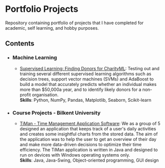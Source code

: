 # Portfolio Projects

Repository containing portfolio of projects that I have completed for academic, self learning, and hobby purposes.

## Contents

- ### Machine Learning
    - [Supervised Learning: Finding Donors for CharityML](https://github.com/mertovski1/portfolio-projects/tree/master/finding-donors-for-charityml): Testing out and training several different supervised learning algorithms such as decision trees, support vector machines (SVMs) and AdaBoost to build a model that accurately predicts whether an individual makes more than $50,000a year, and to identify likely donors for a non-profit organisation.<br>
    __Skills__: Python, NumPy, Pandas, Matplotlib, Seaborn, Scikit-learn

- ### Course Projects - Bilkent University
    - [TiMan - Time Management Application Software](https://github.com/mertovski1/portfolio-projects/tree/master/timan-time-management-application-bilkent-cs102): We as a group of 5 designed an application that keeps track of a user's daily activities and creates some insightful charts from the stored data. The aim of the application was to help the user to get an overview of their day and make more data-driven decisions to optimize their time efficiency. The TiMan application is written in Java and designed to run on devices with Windows operating systems only.<br>
    __Skills__: Java, Java-Swing, Object-oriented programming, GUI design
